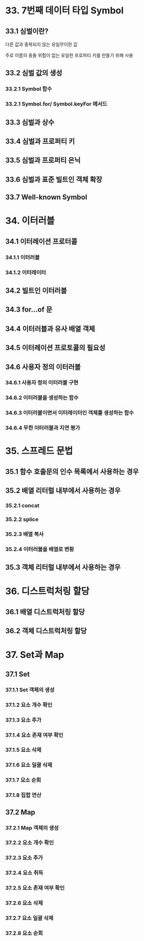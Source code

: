 # 33. 7번째 데이터 타입 Symbol
## 33.1 심벌이란?
다른 값과 중복되지 않는 유일무이한 값

주로 이름의 충돌 위험이 없는 유일한 프로퍼티 키를 만들기 위해 사용
## 33.2 심벌 값의 생성
### 33.2.1 Symbol 함수
### 33.2.1 Symbol.for/ Symbol.keyFor 메서드
## 33.3 심벌과 상수 
## 33.4 심벌과 프로퍼티 키 
## 33.5 심벌과 프로퍼티 은닉
## 33.6 심벌과 표준 빌트인 객체 확장
## 33.7 Well-known Symbol

# 34. 이터러블
## 34.1 이터레이션 프로터콜
### 34.1.1 이터러블
### 34.1.2 이터레이터
## 34.2 빌트인 이터러블
## 34.3 for...of 문
## 34.4 이터러블과 유사 배열 객체
## 34.5 이터레이션 프로토콜의 필요성
## 34.6 사용자 정의 이터러블
### 34.6.1 사용자 정의 이터러블 구현
### 34.6.2 이터러블을 생성하는 함수
### 34.6.3 이터러블이면서 이터레이터인 객체를 생성하는 함수
### 34.6.4 무한 이터러블과 지연 평가

# 35. 스프레드 문법
## 35.1 함수 호출문의 인수 목록에서 사용하는 경우
## 35.2 배열 리터럴 내부에서 사용하는 경우
### 35.2.1 concat
### 35.2.2 splice
### 35.2.3 배열 복사
### 35.2.4 이터러블을 배열로 변환
## 35.3 객체 리터럴 내부에서 사용하는 경우

# 36. 디스트럭처링 할당
## 36.1 배열 디스트럭처링 할당
## 36.2 객체 디스트럭처링 할당

# 37. Set과 Map
## 37.1  Set
### 37.1.1 Set 객체의 생성
### 37.1.2 요소 개수 확인
### 37.1.3 요소 추가
### 37.1.4 요소 존재 여부 확인
### 37.1.5 요소 삭제
### 37.1.6 요소 일괄 삭제
### 37.1.7 요소 순회
### 37.1.8 집합 연산
## 37.2 Map
### 37.2.1 Map 객체의 생성
### 37.2.2 요소 개수 확인
### 37.2.3 요소 추가
### 37.2.4 요소 취득
### 37.2.5 요소 존재 여부 확인
### 37.2.6 요소 삭제
### 37.2.7 요소 일괄 삭제
### 37.2.8 요소 순회
